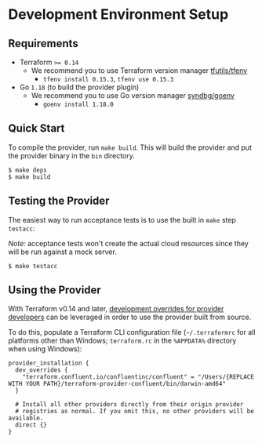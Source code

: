 # Development Environment Setup

## Requirements

- Terraform `>= 0.14`
   * We recommend you to use Terraform version manager [tfutils/tfenv](https://github.com/tfutils/tfenv)
      * `tfenv install 0.15.3`, `tfenv use 0.15.3`
- Go `1.18` (to build the provider plugin)
   * We recommend you to use Go version manager [syndbg/goenv](https://github.com/syndbg/goenv/blob/master/INSTALL.md)
      * `goenv install 1.18.0`

## Quick Start

To compile the provider, run `make build`. This will build the provider and put the provider binary in the `bin` directory.

```shell
$ make deps
$ make build
```

## Testing the Provider

The easiest way to run acceptance tests is to use the built in `make` step `testacc`:

*Note:* acceptance tests won't create the actual cloud resources since they will be run against a mock server.

```shell
$ make testacc
```

## Using the Provider

With Terraform v0.14 and later, [development overrides for provider developers](https://www.terraform.io/docs/cli/config/config-file.html#development-overrides-for-provider-developers) can be leveraged in order to use the provider built from source.

To do this, populate a Terraform CLI configuration file (`~/.terraformrc` for all platforms other than Windows; `terraform.rc` in the `%APPDATA%` directory when using Windows):

```hcl
provider_installation {
  dev_overrides {
    "terraform.confluent.io/confluentinc/confluent" = "/Users/{REPLACE WITH YOUR PATH}/terraform-provider-confluent/bin/darwin-amd64"
  }

  # Install all other providers directly from their origin provider
  # registries as normal. If you omit this, no other providers will be available.
  direct {}
}
```
